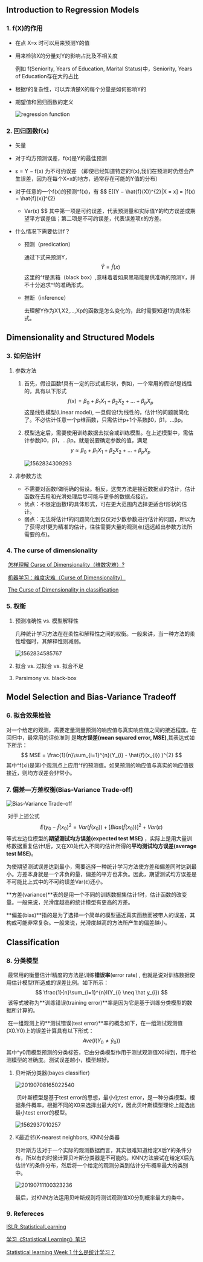 ## Introduction to Regression Models

### 1. f(X)的作用

* 在点 X=x 时可以用来预测Y的值

* 用来检验X的分量对Y的影响占比及不相关度

  例如 f(Seniority, Years of Education, Marital Status)中，Seniority, Years of Education存在大的占比   

- 根据f的复杂性，可以弄清楚X的每个分量是如何影响Y的

- 期望值和回归函数的定义

  ![regression function](assets/1562751926196.png)

### 2. 回归函数f(x)

* 矢量

* 对于均方预测误差，f(x)是Y的最佳预测

*  ε = Y − f(x) 为不可约误差 （即使已经知道特定的f(x),我们在预测时仍然会产生误差，因为在每个X=x的地方，通常存在可能的Y值的分布）

* 对于任意的一个f(x)的预测^f(x)，有
    $$
    E[(Y − \hat{f}(X))^{2}|X = x]
    = [f(x) − \hat{f}(x)]^{2}
    + Var(ε)
    $$
    其中第一项是可约误差，代表预测量和实际值Y的均方误差或期望平方误差值；第二项是不可约误差，代表误差项ε的方差。
    
* 什么情况下需要估计f？

    * 预测（predication）

        通过下式来预测Y，
        $$
        \hat{Y}=\hat{f}(x)
        $$
        这里的^f是黑箱（black box）,意味着着如果黑箱能提供准确的预测Y，并不十分追求^f的准确形式。

    * 推断（inference）

        去理解Y作为X1,X2,...,Xp的函数是怎么变化的，此时需要知道f的具体形式。

## Dimensionality and Structured Models  

### 3. 如何估计f

1. 参数方法

    1. 首先，假设函数f具有一定的形式或形状，例如，一个常用的假设f是线性的，具有以下形式    
        $$
        f(x) = β_{0} + β_{1}X_{1} + β_{2}X_{2} + ... + β_{p}X_{p}
        $$
        这是线性模型(Linear model), 一旦假设f为线性的，估计f的问题就简化了。不必估计任意一个p维函数，只需估计p+1个系数β0，β1，...βp。

    2. 模型选定后，需要使用训练数据去拟合或训练模型。在上述模型中，需估计参数β0，β1，...βp。就是说要确定参数的值，满足
        $$
        y \approx β_{0} + β_{1}X_{1} + β_{2}X_{2} + ... + β_{p}X_{p}
        $$
        
        
        ![1562834309293](assets/1562834309293.png)

2. 非参数方法

    * 不需要对函数f做明确的假设。相反，这类方法是接近数据点的估计，估计函数在去粗和光滑处理后尽可能与更多的数据点接近。
    * 优点：不限定函数f的具体形式，可在更大范围内选择更适合f形状的估计。
    * 弱点：无法将估计f的问题简化到仅仅对少数参数进行估计的问题，所以为了获得对f更为精准的估计，往往需要大量的观测点(远远超出参数方法所需要的点)。

### 4. The curse of dimensionality

​	[怎样理解 Curse of Dimensionality（维数灾难）?](https://www.zhihu.com/question/27836140)

​	[机器学习：维度灾难（Curse of Dimensionality）](https://blog.csdn.net/qq_39521554/article/details/80653712)

​	[The Curse of Dimensionality in classification](https://www.visiondummy.com/2014/04/curse-dimensionality-affect-classification/)

### 5. 权衡

 1. 预测准确性 vs. 模型解释性

    几种统计学习方法在在柔性和解释性之间的权衡。一般来讲，当一种方法的柔性增强时，其解释性则减弱。

    ![1562834585767](assets/1562834585767.png)

 2. 拟合 vs. 过拟合 vs. 拟合不足

 3. Parsimony vs. black-box

## Model Selection and Bias-Variance Tradeoff  

### 6. 拟合效果检验

​	对一个给定的观测，需要定量测量预测的响应值与真实响应值之间的接近程度。在回归中，最常用的评价准则	是**均方误差(mean squared error, MSE)**,其表达式如下所示：
$$
MSE = \frac{1}{n}\sum_{i=1}^{n}(Y_{i} - \hat{f}(x_{i}) )^{2}
$$
​	其中^f(xi)是第i个观测点上应用^f的预测值。如果预测的响应值与真实的响应值很接近，则均方误差会非常小。

### 7. 偏差—方差权衡(Bias-Variance Trade-off)

![Bias-Variance Trade-off](assets/1562854262698.png)

​	对于上述公式
$$
E(y_{0}-\hat{f}(x_{0})^{2} = Var(\hat{f}(x_{0})) + [Bias(\hat{f}(x_{0}))]^{2} + Var(ε)
$$
​	等式左边位模型的**期望测试均方误差(expected test MSE)** ，实际上是用大量训练数据重复估计f后，又在X0处代入不同的估计所得的**平均测试均方误差(average test MSE)**。

​	为使期望测试误差达到最小，需要选择一种统计学习方法使方差和偏差同时达到最小。方差本身就是一个非负的量，偏差的平方也非负。因此，期望测试均方误差是不可能比上式中的不可约误差Var(ε)还小。

​	**方差(variance)**表的是用一个不同的训练数据集估计f时，估计函数的改变量。一般来说，光滑度越高的统计模型有更高的方差。

​	**偏差(bias)**指的是为了选择一个简单的模型逼近真实函数而被带人的误差，其构成可能非常复杂。一般来说，光滑度越高的方法所产生的偏差越小。

## Classification

### 8. 分类模型

​	最常用的衡量估计f精度的方法是训练**错误率**(error rate) , 也就是说对训练数据使用估计模型f所造成的误差比例。如下所示：
$$
\frac{1}{n}\sum_{i=1}^{n}I(Y_{i} \neq \hat y_{i})
$$
​	该等式被称为**训练错误(training error)**率是因为它是基于训练分类模型的数据所计算的。

​	在一组观测上的**测试错误(test error)**率的概念如下，在一组测试观测值(X0.Y0)上的误差计算具有以下形式：
$$
Ave(I(Y_{0} \neq \hat y_{0}))
$$
​	其中^y0用模型预测的分类标签，它由分类模型作用于测试观测值X0得到，用于检测模型的准确度。测试误差越小，模型越好。

 1. 贝叶斯分类器(bayes classifier)

    ![20190708165022540](assets/20190708165022540.jpg)

    ​	贝叶斯模型是基于test error的思想，最小化test error，是一种分类模型。根据条件概率，根据不同的X0来选择出最大的Y，因此贝叶斯模型理论上能选出最小test error的模型。

    ![1562937010257](assets/1562937010257.png)

 2. K最近邻(K-nearest neighbors, KNN)分类器

    ​	贝叶斯方法对于一个实际的观测数据而言，其实很难知道给定X后Y的条件分布，所以有的时候计算贝叶斯分类器是不可能的。KNN方法尝试在给定X后先估计Y的条件分布，然后将一个给定的观测分类到估计分布概率最大的类别中。

    ![20190711100323236](assets/20190711100323236.jpg)

    ​	最后，对KNN方法运用贝叶斯规则将测试观测值X0分到概率最大的类中。

### 9. Refereces

[ISLR_StatisticalLearning](https://blog.csdn.net/Young_Gy/article/details/48830541)

[学习《Statistical Learning》笔记](https://blog.csdn.net/cmdssd1/article/details/51853895)

[Statistical learning Week 1 什么是统计学习？](https://blog.csdn.net/u014789266/article/details/53511408)